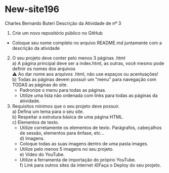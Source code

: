 # New-site196
Charles Bernardo Buteri
Descrição da Atividade de nº 3
  1) Crie um novo repositório público no GitHub  
  - Coloque seu nome completo no arquivo README.md juntamente com a descrição da atividade  
  2) O seu projeto deve conter pelo menos 3 páginas .html  
    a) A página principal deve ser a index.html, as outras, você mesmo pode definir os nomes dos arquivos  
      ⚠️  Ao dar nome aos arquivos .html, não use espaços ou acentuações!  
    b) Todas as páginas devem possuir um "menu" para navegação com TODAS as páginas do site.  
      - Padronize o menu para todas as páginas.  
      - Utilize uma lista não ordenada com links para todas as páginas da atividade.  
  3) Requisitos mínimos que o seu projeto deve possuir.  
    a) Defina um tema para o seu site.  
    b) Respeitar a estrutura básica de uma página HTML.  
    c) Elementos de texto.  
      -  Utilize corretamente os elementos de texto. Parágrafos, cabeçalhos de sessão, elementos para ênfase, etc…  
    d) Imagens.  
      - Coloque todas as suas imagens dentro de uma pasta images.  
      - Utilize pelo menos 5 imagens no seu projeto.  
    e) Vídeo do YouTube.  
      - Utilize a ferramenta de importação do próprio YouTube.  
    f) Link para outros sites da internet
  4)Faça o Deploy do seu projeto.  

